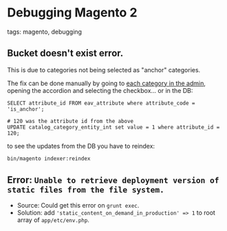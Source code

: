# Debugging Magento 2

tags: magento, debugging

## Bucket doesn't exist error.

This is due to categories not being selected as "anchor" categories.

The fix can be done manually by going to [each category in the admin](https://meetanshi.com/blog/set-anchor-to-yes-in-all-categories-in-magento-2/), opening the accordion and selecting the checkbox... or in the DB:

```mysql
SELECT attribute_id FROM eav_attribute where attribute_code = 'is_anchor';

# 120 was the attribute id from the above
UPDATE catalog_category_entity_int set value = 1 where attribute_id = 120;
```

to see the updates from the DB you have to reindex:

```bash
bin/magento indexer:reindex
```

## Error: `Unable to retrieve deployment version of static files from the file system.`
* Source: Could get this error on `grunt exec`.
* Solution: add `'static_content_on_demand_in_production' => 1` to root array of `app/etc/env.php`.
